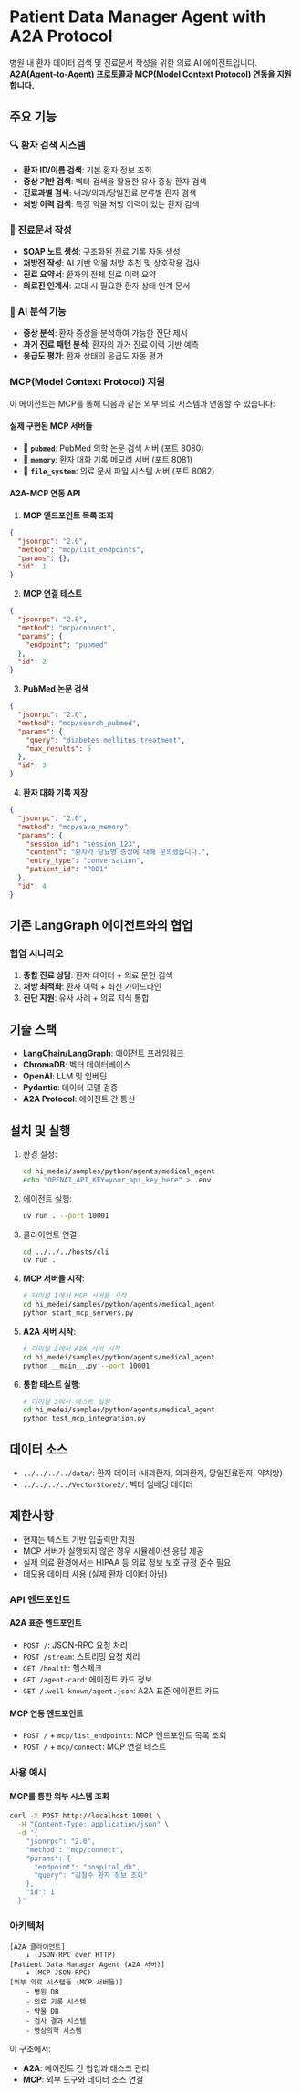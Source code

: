 # Patient Data Manager Agent with A2A Protocol

병원 내 환자 데이터 검색 및 진료문서 작성을 위한 의료 AI 에이전트입니다.
**A2A(Agent-to-Agent) 프로토콜과 MCP(Model Context Protocol) 연동을 지원합니다.**

## 주요 기능

### 🔍 환자 검색 시스템

- **환자 ID/이름 검색**: 기본 환자 정보 조회
- **증상 기반 검색**: 벡터 검색을 활용한 유사 증상 환자 검색
- **진료과별 검색**: 내과/외과/당일진료 분류별 환자 검색
- **처방 이력 검색**: 특정 약물 처방 이력이 있는 환자 검색

### 📝 진료문서 작성

- **SOAP 노트 생성**: 구조화된 진료 기록 자동 생성
- **처방전 작성**: AI 기반 약물 처방 추천 및 상호작용 검사
- **진료 요약서**: 환자의 전체 진료 이력 요약
- **의료진 인계서**: 교대 시 필요한 환자 상태 인계 문서

### 🧠 AI 분석 기능

- **증상 분석**: 환자 증상을 분석하여 가능한 진단 제시
- **과거 진료 패턴 분석**: 환자의 과거 진료 이력 기반 예측
- **응급도 평가**: 환자 상태의 응급도 자동 평가

### MCP(Model Context Protocol) 지원

이 에이전트는 MCP를 통해 다음과 같은 외부 의료 시스템과 연동할 수 있습니다:

#### 실제 구현된 MCP 서버들

- 🔬 **`pubmed`**: PubMed 의학 논문 검색 서버 (포트 8080)
- 💾 **`memory`**: 환자 대화 기록 메모리 서버 (포트 8081)
- 📁 **`file_system`**: 의료 문서 파일 시스템 서버 (포트 8082)

#### A2A-MCP 연동 API

1. **MCP 엔드포인트 목록 조회**

```json
{
  "jsonrpc": "2.0",
  "method": "mcp/list_endpoints",
  "params": {},
  "id": 1
}
```

2. **MCP 연결 테스트**

```json
{
  "jsonrpc": "2.0",
  "method": "mcp/connect",
  "params": {
    "endpoint": "pubmed"
  },
  "id": 2
}
```

3. **PubMed 논문 검색**

```json
{
  "jsonrpc": "2.0",
  "method": "mcp/search_pubmed",
  "params": {
    "query": "diabetes mellitus treatment",
    "max_results": 5
  },
  "id": 3
}
```

4. **환자 대화 기록 저장**

```json
{
  "jsonrpc": "2.0",
  "method": "mcp/save_memory",
  "params": {
    "session_id": "session_123",
    "content": "환자가 당뇨병 증상에 대해 문의했습니다.",
    "entry_type": "conversation",
    "patient_id": "P001"
  },
  "id": 4
}
```

## 기존 LangGraph 에이전트와의 협업

### 협업 시나리오

1. **종합 진료 상담**: 환자 데이터 + 의료 문헌 검색
2. **처방 최적화**: 환자 이력 + 최신 가이드라인
3. **진단 지원**: 유사 사례 + 의료 지식 통합

## 기술 스택

- **LangChain/LangGraph**: 에이전트 프레임워크
- **ChromaDB**: 벡터 데이터베이스
- **OpenAI**: LLM 및 임베딩
- **Pydantic**: 데이터 모델 검증
- **A2A Protocol**: 에이전트 간 통신

## 설치 및 실행

1. 환경 설정:

   ```bash
   cd hi_medei/samples/python/agents/medical_agent
   echo "OPENAI_API_KEY=your_api_key_here" > .env
   ```

2. 에이전트 실행:

   ```bash
   uv run . --port 10001
   ```

3. 클라이언트 연결:

   ```bash
   cd ../../../hosts/cli
   uv run .
   ```

4. **MCP 서버들 시작**:

   ```bash
   # 터미널 1에서 MCP 서버들 시작
   cd hi_medei/samples/python/agents/medical_agent
   python start_mcp_servers.py
   ```

5. **A2A 서버 시작**:

   ```bash
   # 터미널 2에서 A2A 서버 시작
   cd hi_medei/samples/python/agents/medical_agent
   python __main__.py --port 10001
   ```

6. **통합 테스트 실행**:
   ```bash
   # 터미널 3에서 테스트 실행
   cd hi_medei/samples/python/agents/medical_agent
   python test_mcp_integration.py
   ```

## 데이터 소스

- `../../../../data/`: 환자 데이터 (내과환자, 외과환자, 당일진료환자, 약처방)
- `../../../../VectorStore2/`: 벡터 임베딩 데이터

## 제한사항

- 현재는 텍스트 기반 입출력만 지원
- MCP 서버가 실행되지 않은 경우 시뮬레이션 응답 제공
- 실제 의료 환경에서는 HIPAA 등 의료 정보 보호 규정 준수 필요
- 데모용 데이터 사용 (실제 환자 데이터 아님)

### API 엔드포인트

#### A2A 표준 엔드포인트

- `POST /`: JSON-RPC 요청 처리
- `POST /stream`: 스트리밍 요청 처리
- `GET /health`: 헬스체크
- `GET /agent-card`: 에이전트 카드 정보
- `GET /.well-known/agent.json`: A2A 표준 에이전트 카드

#### MCP 연동 엔드포인트

- `POST /` + `mcp/list_endpoints`: MCP 엔드포인트 목록 조회
- `POST /` + `mcp/connect`: MCP 연결 테스트

### 사용 예시

#### MCP를 통한 외부 시스템 조회

```bash
curl -X POST http://localhost:10001 \
  -H "Content-Type: application/json" \
  -d '{
    "jsonrpc": "2.0",
    "method": "mcp/connect",
    "params": {
      "endpoint": "hospital_db",
      "query": "김철수 환자 정보 조회"
    },
    "id": 1
  }'
```

### 아키텍처

```
[A2A 클라이언트]
    ↓ (JSON-RPC over HTTP)
[Patient Data Manager Agent (A2A 서버)]
    ↓ (MCP JSON-RPC)
[외부 의료 시스템들 (MCP 서버들)]
    - 병원 DB
    - 의료 기록 시스템
    - 약물 DB
    - 검사 결과 시스템
    - 영상의학 시스템
```

이 구조에서:

- **A2A**: 에이전트 간 협업과 태스크 관리
- **MCP**: 외부 도구와 데이터 소스 연결
